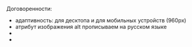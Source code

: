 Договоренности:
- адаптивность: для десктопа и для мобильных устройств (960px)
- атрибут изображения alt прописываем на русском языке
- <title>ITGIRLSCHOOL</title>
- 